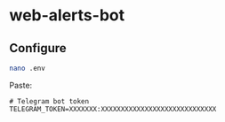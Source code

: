 # web-alerts-bot

## Configure

```bash
nano .env
```

Paste:

```
# Telegram bot token
TELEGRAM_TOKEN=XXXXXXX:XXXXXXXXXXXXXXXXXXXXXXXXXXXXX
```
